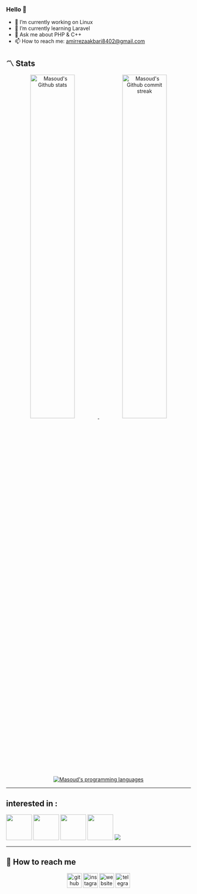 ### Hello 👋
- 🔭 I’m currently working on Linux
- 🌱 I’m currently learning Laravel
- 💬 Ask me about PHP & C++
- 📫 How to reach me: amirrezaakbari8402@gmail.com
  
## **:part_alternation_mark: Stats**

<div align="center" style="text-align:center">
    <a href="#">
        <img width="49%" src="https://github-readme-stats.vercel.app/api?username=amirreza-akbari&show_icons=true&theme=blueberry&count_private=true"
            alt="Masoud's Github stats">
    </a>
    <a href="#">
        <img width="49%" src="https://github-readme-streak-stats.herokuapp.com/?user=amirreza-akbari&theme=blueberry"
            alt="Masoud's Github commit streak">
    </a>
    <a href="#">
        <img src="https://github-readme-stats.vercel.app/api/top-langs/?username=amirreza-akbari&layout=compact&theme=blueberry&langs_count=4" alt="Masoud's programming languages"/>
    </a>
</div>

---

## **interested in :**


[<img src="https://cdn.jsdelivr.net/gh/devicons/devicon@latest/icons/apache/apache-original-wordmark.svg" height='70' />](https://github.com/amirreza-akbari)
[<img src="https://cdn.jsdelivr.net/gh/devicons/devicon@latest/icons/html5/html5-original-wordmark.svg" height='70' />](https://github.com/amirreza-akbari)
[<img src="https://cdn.jsdelivr.net/gh/devicons/devicon@latest/icons/css3/css3-original.svg" height='70' />](https://github.com/amirreza-akbari)
[<img src="https://cdn.jsdelivr.net/gh/devicons/devicon@latest/icons/bootstrap/bootstrap-original.svg"  height='70' />](https://github.com/amirreza-akbari)
[<img src="https://cdn.jsdelivr.net/gh/devicons/devicon@latest/icons/javascript/javascript-original.svg height='70'" />](https://github.com/amirreza-akbari)


---

## **:bell: How to reach me**

<div align="center" style="text-align:center">



[<img src='https://cdn.jsdelivr.net/npm/simple-icons@3.0.1/icons/github.svg' alt='github' height='40'>](https://github.com/amirreza-akbari)  [<img src='https://cdn.jsdelivr.net/npm/simple-icons@3.0.1/icons/instagram.svg' alt='instagram' height='40'>](https://www.instagram.com/mr_robot_840/)  [<img src='https://cdn.jsdelivr.net/npm/simple-icons@3.0.1/icons/icloud.svg' alt='website' height='40'>](https://mrbackend.ir/)  [<img src='https://cdn.jsdelivr.net/npm/simple-icons@3.0.1/icons/telegram.svg' alt='telegram' height='40'>](#)  


</div>
